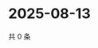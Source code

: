 # 2025-08-13

共 0 条

<!-- BEGIN ZHIHUQUESTIONS -->
<!-- 最后更新时间 Wed Aug 13 2025 23:10:26 GMT+0800 (China Standard Time) -->

<!-- END ZHIHUQUESTIONS -->
